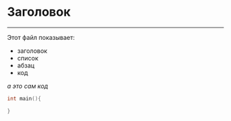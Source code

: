 # Заголовок
---

Этот файл показывает:
* заголовок
* список
* абзац
* код

*а это сам код*  
```C
int main(){

}
```

